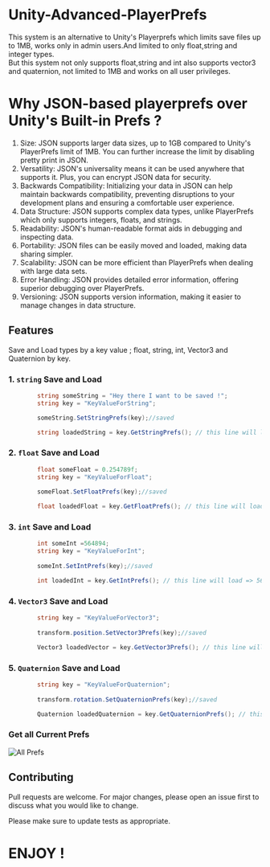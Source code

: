 # Unity-Advanced-PlayerPrefs
This system is an alternative to Unity's Playerprefs which limits save files up to 1MB, works only in admin users.And limited to only float,string and integer types.
<br> But this system not only supports float,string and int also supports vector3 and quaternion, not limited to 1MB and works on all user privileges.


# Why JSON-based playerprefs over Unity's Built-in Prefs ?

1. Size: JSON supports larger data sizes, up to 1GB compared to Unity's PlayerPrefs limit of 1MB. You can further increase the limit by disabling pretty print in JSON.
2. Versatility: JSON's universality means it can be used anywhere that supports it. Plus, you can encrypt JSON data for security.
3. Backwards Compatibility: Initializing your data in JSON can help maintain backwards compatibility, preventing disruptions to your development plans and ensuring a comfortable user experience.
4. Data Structure: JSON supports complex data types, unlike PlayerPrefs which only supports integers, floats, and strings.
5. Readability: JSON's human-readable format aids in debugging and inspecting data.
6. Portability: JSON files can be easily moved and loaded, making data sharing simpler.
7. Scalability: JSON can be more efficient than PlayerPrefs when dealing with large data sets.
8. Error Handling: JSON provides detailed error information, offering superior debugging over PlayerPrefs.
9. Versioning: JSON supports version information, making it easier to manage changes in data structure.

## Features
Save and Load types by a key value ; float, string, int, Vector3 and Quaternion by key.

### 1. `string` Save and Load
```csharp
        string someString = "Hey there I want to be saved !";
        string key = "KeyValueForString";

        someString.SetStringPrefs(key);//saved

        string loadedString = key.GetStringPrefs(); // this line will load => "Hey there I want to be saved !"
```

### 2. `float` Save and Load

```csharp
        float someFloat = 0.254789f;
        string key = "KeyValueForFloat";
        
        someFloat.SetFloatPrefs(key);//saved

        float loadedFloat = key.GetFloatPrefs(); // this line will load =>  0.254789f

```

### 3. `int` Save and Load

```csharp
        int someInt =564894;
        string key = "KeyValueForInt";
        
        someInt.SetIntPrefs(key);//saved

        int loadedInt = key.GetIntPrefs(); // this line will load => 564894

```
### 4. `Vector3` Save and Load

```csharp
        string key = "KeyValueForVector3";
        
        transform.position.SetVector3Prefs(key);//saved

        Vector3 loadedVector = key.GetVector3Prefs(); // this line will load => position vector
```

### 5. `Quaternion` Save and Load
```csharp
        string key = "KeyValueForQuaternion";
        
        transform.rotation.SetQuaternionPrefs(key);//saved

        Quaternion loadedQuaternion = key.GetQuaternionPrefs(); // this line will load => rotation quaternion
```
### Get all Current Prefs

![All Prefs](https://user-images.githubusercontent.com/23081722/170513409-5f64bada-4c32-4dfb-b402-c9a5bc46c9e5.png)

## Contributing
Pull requests are welcome. For major changes, please open an issue first to discuss what you would like to change.

Please make sure to update tests as appropriate.


# ENJOY !
